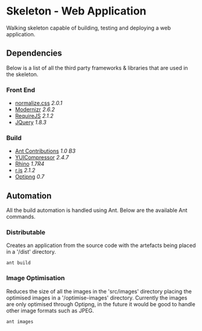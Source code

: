# Skeleton - Web Application

Walking skeleton capable of building, testing and deploying a web application.

## Dependencies

Below is a list of all the third party frameworks & libraries that are used in the skeleton.

### Front End

* [normalize.css](https://github.com/necolas/normalize.css) *2.0.1*
* [Modernizr](http://modernizr.com/) *2.6.2*
* [RequireJS](http://requirejs.org/) *2.1.2*
* [JQuery](http://jquery.com) *1.8.3*

### Build

* [Ant Contributions](http://ant-contrib.sourceforge.net/) *1.0 B3*
* [YUICompressor](http://developer.yahoo.com/yui/compressor/) *2.4.7*
* [Rhino](https://developer.mozilla.org/en-US/docs/Rhino) *1.7R4*
* [r.js](http://requirejs.org/docs/optimization.html) *2.1.2*
* [Optipng](http://optipng.sourceforge.net/) *0.7*

## Automation

All the build automation is handled using Ant. Below are the available Ant commands.

### Distributable

Creates an application from the source code with the artefacts being placed in a '/dist' directory.

	ant build

### Image Optimisation

Reduces the size of all the images in the 'src/images' directory placing the optimised images in a '/optimise-images' directory. Currently the images are only optimised through Optipng, in the future it would be good to handle other image formats such as JPEG.

	ant images
